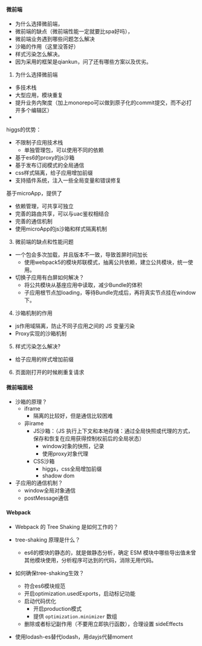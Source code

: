 #### 微前端
- 为什么选择微前端，
- 微前端的缺点（微前端性能一定就要比spa好吗），
- 微前端业务遇到哪些问题怎么解决
- 沙箱的作用（这里没答好）
- 样式污染怎么解决。
- 因为采用的框架是qiankun，问了还有哪些方案以及优劣。

1. 为什么选择微前端
- 多技术栈
- 大型应用，模块重复
- 提升业务内聚度（加上monorepo可以做到原子化的commit提交，而不必打开多个编辑区）
- 


higgs的优势：
- 不限制子应用技术栈
    - 单独管理包，可以使用不同的依赖
- 基于es6的proxy的js沙箱
- 基于发布订阅模式的全局通信
- css样式隔离，给子应用增加前缀
- 支持插件系统，注入一些全局变量和错误修复

基于microApp，提供了
- 依赖管理，可共享可独立
- 完善的路由共享，可以与uac鉴权相结合
- 完善的通信机制
- 使用microApp的js沙箱和样式隔离机制

3. 微前端的缺点和性能问题
- 一个包会多次加载，并且版本不一致，导致首屏时间加长
    - 使用webpack5的模块邦联模式，抽离公共依赖，建立公共模块，统一使用。
- 切换子应用有白屏如何解决？
    - 将公共模块从基座应用中读取，减少Bundle的体积
    - 子应用根节点加loading，等待Bundle完成后，再将真实节点挂在window下。


4. 沙箱机制的作用
- js作用域隔离，防止不同子应用之间的 JS 变量污染
- Proxy实现的沙箱机制

5. 样式污染怎么解决?
- 给子应用的样式增加前缀

6. 页面刚打开的时候刷重复请求

#### 微前端面经

- 沙箱的原理？
    - iframe
        - 隔离的比较好，但是通信比较困难
    - 非irame
        - JS沙箱：（JS 执行上下文和本地存储：通过全局快照或代理的方式，保存和恢复在应用获得控制权前后的全局状态）
            - window对象的快照，记录
            - 使用proxy对象代理
        - CSS沙箱
            - higgs，css全局增加前缀
            - shadow dom
- 子应用的通信机制？
    - window全局对象通信
    - postMessage通信


#### Webpack

- Webpack 的 Tree Shaking 是如何工作的？
- tree-shaking 原理是什么？
    - es6的模块的静态的，就是做静态分析，确定 ESM 模块中哪些导出值未曾其他模块使用，分析程序可达到的代码，消除无用代码。
- 如何确保tree-shaking生效？
    - 符合es6模块规范
    - 开启optimization.usedExports，启动标记功能
    - 启动代码优化
        - 开启production模式
        - 提供 `optimization.minimizer` 数组
    - 删除或者标记副作用（不要用立即执行函数），合理设置 sideEffects

- 使用lodash-es替代lodash，用dayjs代替moment